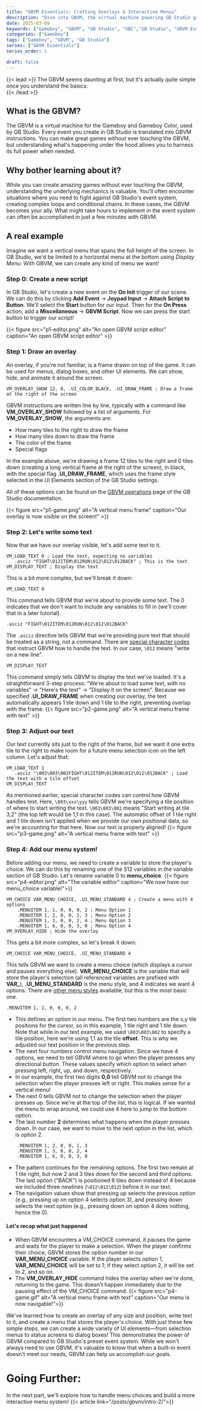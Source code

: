 ```yaml
---
title: "GBVM Essentials: Crafting Overlays & Interactive Menus"
description: "Dive into GBVM, the virtual machine powering GB Studio games. This guide shows you how to create custom overlays and interactive menus that go beyond the standard GB Studio interface."
date: 2025-03-09
keywords: ["Gameboy", "GBVM", "GB Studio", "GBC","GB Studio", "GBVM Essentials", "Interactive Menus", "Overlays"]
categories: ["Gameboy"]
tags: ["Gameboy", "GBVM", "GB Studio"]
series: ["GBVM Essentials"]
series_order: 1

draft: false
---
```


{{< lead >}}
The GBVM seems daunting at first, but it's actually quite simple once you understand the basics.    
{{< /lead >}}

## What is the GBVM?

The GBVM is a virtual machine for the Gameboy and Gameboy Color, used by GB Studio. Every event you create in GB Studio is translated into GBVM instructions. You can make great games without ever touching the GBVM, but understanding what's happening under the hood allows you to harness its full power when needed.

## Why bother learning about it?

While you can create amazing games without ever touching the GBVM, understanding the underlying mechanics is valuable. You'll often encounter situations where you need to fight against GB Studio's event system, creating complex loops and conditional chains. In these cases, the GBVM becomes your ally. What might take hours to implement in the event system can often be accomplished in just a few minutes with GBVM.

## A real example

Imagine we want a vertical menu that spans the full height of the screen. In GB Studio, we'd be limited to a horizontal menu at the bottom using <em>Display Menu</em>. With GBVM, we can create any kind of menu we want!

### Step 0: Create a new script
In GB Studio, let's create a new event on the <b>On Init</b> trigger of our scene. We can do this by clicking <b>Add Event</b> -> <b>Joypad Input</b> -> <b>Attach Script to Button</b>. We'll select the <b>Start</b> button for our input. Then for the <b>On Press</b> action, add a <b>Miscellaneous</b> -> <b>GBVM Script</b>. Now we can press the start button to trigger our script!

{{< figure src="p1-editor.png" alt="An open GBVM script editor" caption="An open GBVM script editor" >}}

### Step 1: Draw an overlay
An overlay, if you're not familiar, is a frame drawn on top of the game. It can be used for menus, dialog boxes, and other UI elements. We can show, hide, and animate it around the screen.
```z80
VM_OVERLAY_SHOW 12, 0, .UI_COLOR_BLACK, .UI_DRAW_FRAME ; Draw a frame at the right of the screen
```
GBVM instructions are written line by line, typically with a command like <b>VM_OVERLAY_SHOW</b> followed by a list of arguments.
For <b>VM_OVERLAY_SHOW</b>, the arguments are:

- How many tiles to the right to draw the frame
- How many tiles down to draw the frame
- The color of the frame
- Special flags

In the example above, we're drawing a frame 12 tiles to the right and 0 tiles down (creating a long vertical frame at the right of the screen), in black, with the special flag <b>.UI_DRAW_FRAME</b>, which uses the frame style selected in the UI Elements section of the GB Studio settings.

All of these options can be found on the [GBVM operations](https://www.gbstudio.dev/docs/scripting/gbvm/gbvm-operations/#vm_overlay_show) page of the GB Studio documentation.

{{< figure src="p1-game.png" alt="A vertical menu frame" caption="Our overlay is now visible on the screen!" >}}

### Step 2: Let's write some text
Now that we have our overlay visible, let's add some text to it.
```z80
VM_LOAD_TEXT 0 ; Load the text, expecting no variables
   .asciz "FIGHT\012ITEM\012RUN\012\012\012BACK" ; This is the text
VM_DISPLAY_TEXT ; Display the text
```
This is a bit more complex, but we'll break it down:
```z80
VM_LOAD_TEXT 0
```
This command tells GBVM that we're about to provide some text. The 0 indicates that we don't want to include any variables to fill in (we'll cover that in a later tutorial).
```z80
.asciz "FIGHT\012ITEM\012RUN\012\012\012BACK"
```
The `.asciz` directive tells GBVM that we're providing pure text that should be treated as a string, not a command.
There are [special character codes](https://www.gbstudio.dev/docs/scripting/gbvm/gbvm-operations/#escape-sequences) that instruct GBVM how to handle the text. In our case, `\012` means "write on a new line".
```z80
VM_DISPLAY_TEXT​
```
This command simply tells GBVM to display the text we've loaded. It's a straightforward 3-step process: "We're about to load some text, with no variables" -> "Here's the text" -> "Display it on the screen". Because we specified <b>.UI_DRAW_FRAME</b> when creating our overlay, the text automatically appears 1 tile down and 1 tile to the right, preventing overlap with the frame.
{{< figure src="p2-game.png" alt="A vertical menu frame with text" >}}

### Step 3: Adjust our text
Our text currently sits just to the right of the frame, but we want it one extra tile to the right to make room for a future menu selection icon on the left column. Let's adjust that:
```z80
VM_LOAD_TEXT 1
   .asciz "\003\003\002FIGHT\012ITEM\012RUN\012\012\012BACK" ; Load the text with a tile offset
VM_DISPLAY_TEXT
```
As mentioned earlier, special character codes can control how GBVM handles text. Here, `\003\xxx\yyy` tells GBVM we're specifying a tile position of where to start writing the text. `\003\003\002` means "Start writing at tile 3,2" (the top left would be 1,1 in this case). The automatic offset of 1 tile right and 1 tile down isn't applied when we provide our own positional data, so we're accounting for that here.
Now our text is properly aligned!
{{< figure src="p3-game.png" alt="A vertical menu frame with text" >}}

### Step 4: Add our menu system!
Before adding our menu, we need to create a variable to store the player's choice. We can do this by renaming one of the 512 variables in the variable section of GB Studio. Let's rename variable 0 to <b>menu_choice</b>.
{{< figure src="p4-editor.png" alt="The variable editor" caption="We now have our menu_choice variable!">}}
```z80
VM_CHOICE VAR_MENU_CHOICE, .UI_MENU_STANDARD 4 ; Create a menu with 4 options
    .MENUITEM 1, 1, 0, 0, 0, 2 ; Menu Option 1
    .MENUITEM 1, 2, 0, 0, 1, 3 ; Menu Option 2
    .MENUITEM 1, 3, 0, 0, 2, 4 ; Menu Option 3
    .MENUITEM 1, 6, 0, 0, 3, 0 ; Menu Option 4
VM_OVERLAY_HIDE ; Hide the overlay
```
This gets a bit more complex, so let's break it down:
```z80
VM_CHOICE VAR_MENU_CHOICE, .UI_MENU_STANDARD 4
```
This tells GBVM we want to create a menu choice (which displays a cursor and pauses everything else). <b>VAR_MENU_CHOICE</b> is the variable that will store the player's selection (all referenced variables are prefixed with <b>VAR_</b>), <b>.UI_MENU_STANDARD</b> is the menu style, and 4 indicates we want 4 options. There are [other menu styles](https://www.gbstudio.dev/docs/scripting/gbvm/gbvm-operations/#vm_choice) available, but this is the most basic one.
```z80
.MENUITEM 1, 1, 0, 0, 0, 2
```
- This defines an option in our menu. The first two numbers are the x,y tile positions for the cursor, so in this example, 1 tile right and 1 tile down. Note that while in our text example, we used `\003\003\002` to specify a tile position, here we're using 1,1 as the tile <b>offset</b>. This is why we adjusted our text position in the previous step.
- The next four numbers control menu navigation. Since we have 4 options, we need to tell GBVM where to go when the player presses any directional button. These values specify which option to select when pressing left, right, up, and down, respectively.
- In our example, the first two digits <b>0,0</b> tell GBVM not to change the selection when the player presses left or right. This makes sense for a vertical menu!
- The next 0 tells GBVM not to change the selection when the player presses up. Since we're at the top of the list, this is logical. If we wanted the menu to wrap around, we could use 4 here to jump to the bottom option.
- The last number <b>2</b> determines what happens when the player presses down. In our case, we want to move to the next option in the list, which is option 2.
```z80
    .MENUITEM 1, 2, 0, 0, 1, 3
    .MENUITEM 1, 3, 0, 0, 2, 4
    .MENUITEM 1, 6, 0, 0, 3, 0
```
- The pattern continues for the remaining options. The first two remain at 1 tile right, but now 2 and 3 tiles down for the second and third options. The last option ("BACK") is positioned 6 tiles down instead of 4 because we included three newlines (`\012\012\012`) before it in our text.
- The navigation values show that pressing up selects the previous option (e.g., pressing up on option 4 selects option 3), and pressing down selects the next option (e.g., pressing down on option 4 does nothing, hence the 0).

#### Let's recap what just happened

- When GBVM encounters a VM_CHOICE command, it pauses the game and waits for the player to make a selection. When the player confirms their choice, GBVM stores the option number in our <b>VAR_MENU_CHOICE</b> variable. If the player selects option 1, <b>VAR_MENU_CHOICE</b> will be set to 1; if they select option 2, it will be set to 2, and so on.
- The <b>VM_OVERLAY_HIDE</b> command hides the overlay when we're done, returning to the game. This doesn't happen immediately due to the pausing effect of the VM_CHOICE command.
{{< figure src="p4-game.gif" alt="A vertical menu frame with text" caption="Our menu is now navigable!">}}

We've learned how to create an overlay of any size and position, write text to it, and create a menu that stores the player's choice.
With just these few simple steps, we can create a wide variety of UI elements—from selection menus to status screens to dialog boxes! This demonstrates the power of GBVM compared to GB Studio's preset event system. While we won't always need to use GBVM, it's valuable to know that when a built-in event doesn't meet our needs, GBVM can help us accomplish our goals.

# Going Further:
In the next part, we'll explore how to handle menu choices and build a more interactive menu system!
{{< article link="/posts/gbvm/intro-2/">}}